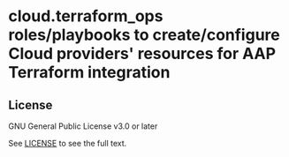 # cloud.terraform_ops roles/playbooks to create/configure Cloud providers' resources for AAP Terraform integration

## License

GNU General Public License v3.0 or later

See [LICENSE](https://github.com/ansible-collections/cloud.aws_ops/blob/main/LICENSE) to see the full text.
